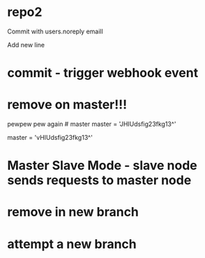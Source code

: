 # repo2

Commit with users.noreply emaill

Add new line
# commit - trigger webhook event

# remove on master!!!
pewpew pew again    # master
master = 'JHIUdsfig23fkg13^'



master = 'vHIUdsfig23fkg13^'

# Master Slave Mode - slave node sends requests to master node



# remove in new branch

# attempt a new branch






